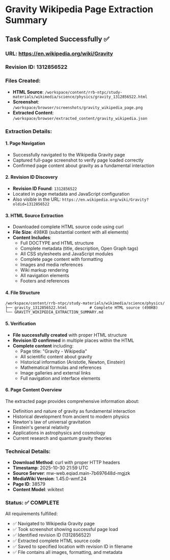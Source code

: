 # Gravity Wikipedia Page Extraction Summary

## Task Completed Successfully ✅

### URL: https://en.wikipedia.org/wiki/Gravity

### Revision ID: 1312856522

### Files Created:
- **HTML Source**: `/workspace/content/rrb-ntpc/study-materials/wikimedia/science/physics/gravity_1312856522.html`
- **Screenshot**: `/workspace/browser/screenshots/gravity_wikipedia_page.png`
- **Extracted Content**: `/workspace/browser/extracted_content/gravity_wikipedia.json`

### Extraction Details:

#### 1. Page Navigation
- Successfully navigated to the Wikipedia Gravity page
- Captured full-page screenshot to verify page loaded correctly
- Confirmed page content about gravity as a fundamental interaction

#### 2. Revision ID Discovery
- **Revision ID Found**: `1312856522`
- Located in page metadata and JavaScript configuration
- Also visible in the URL: `https://en.wikipedia.org/wiki/Gravity?oldid=1312856522`

#### 3. HTML Source Extraction
- Downloaded complete HTML source code using curl
- **File Size**: 498KB (substantial content with all elements)
- **Content Includes**:
  - Full DOCTYPE and HTML structure
  - Complete metadata (title, description, Open Graph tags)
  - All CSS stylesheets and JavaScript modules
  - Complete page content with formatting
  - Images and media references
  - Wiki markup rendering
  - All navigation elements
  - Footers and references

#### 4. File Structure
```
/workspace/content/rrb-ntpc/study-materials/wikimedia/science/physics/
├── gravity_1312856522.html          # Complete HTML source (498KB)
└── GRAVITY_WIKIPEDIA_EXTRACTION_SUMMARY.md
```

#### 5. Verification
- **File successfully created** with proper HTML structure
- **Revision ID confirmed** in multiple places within the HTML
- **Complete content** including:
  - Page title: "Gravity - Wikipedia"
  - All scientific content about gravity
  - Historical information (Aristotle, Newton, Einstein)
  - Mathematical formulas and references
  - Image galleries and external links
  - Full navigation and interface elements

#### 6. Page Content Overview
The extracted page provides comprehensive information about:
- Definition and nature of gravity as fundamental interaction
- Historical development from ancient to modern physics
- Newton's law of universal gravitation
- Einstein's general relativity
- Applications in astrophysics and cosmology
- Current research and quantum gravity theories

### Technical Details:
- **Download Method**: curl with proper HTTP headers
- **Timestamp**: 2025-10-30 21:59 UTC
- **Source Server**: mw-web.eqiad.main-7b697648d-mgjzk
- **MediaWiki Version**: 1.45.0-wmf.24
- **Page ID**: 38579
- **Content Model**: wikitext

### Status: ✅ COMPLETE
All requirements fulfilled:
- ✅ Navigated to Wikipedia Gravity page
- ✅ Took screenshot showing successful page load
- ✅ Identified revision ID (1312856522)
- ✅ Extracted complete HTML source code
- ✅ Saved to specified location with revision ID in filename
- ✅ File contains all images, formatting, and metadata